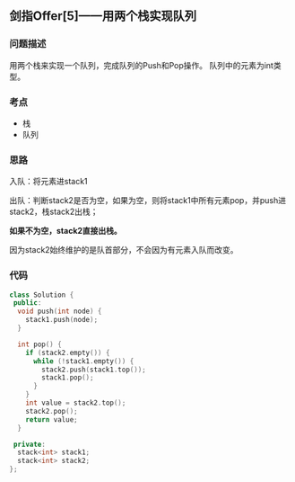 ## 剑指Offer[5]——用两个栈实现队列
### 问题描述
用两个栈来实现一个队列，完成队列的Push和Pop操作。 队列中的元素为int类型。
### 考点
- 栈
- 队列

### 思路
入队：将元素进stack1

出队：判断stack2是否为空，如果为空，则将stack1中所有元素pop，并push进stack2，栈stack2出栈；

**如果不为空，stack2直接出栈。**

因为stack2始终维护的是队首部分，不会因为有元素入队而改变。

### 代码
~~~cpp
class Solution {
 public:
  void push(int node) { 
    stack1.push(node); 
  }

  int pop() {
    if (stack2.empty()) {
      while (!stack1.empty()) {
        stack2.push(stack1.top());
        stack1.pop();
      }
    }
    int value = stack2.top();
    stack2.pop();
    return value;
  }

 private:
  stack<int> stack1;
  stack<int> stack2;
};
~~~
